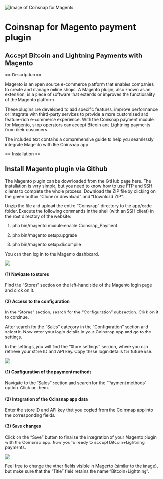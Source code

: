 ![Image of Coinsnap for Magento](https://coinsnap.io/wp-content/uploads/2023/11/coinsnap-for-magento.png)
# Coinsnap for Magento payment plugin #
## Accept Bitcoin and Lightning Payments with Magento ##

== Description ==

Magento is an open source e-commerce platform that enables companies to create and manage online shops. A Magento plugin, also known as an extension, is a piece of software that extends or improves the functionality of the Magento platform.

These plugins are developed to add specific features, improve performance or integrate with third-party services to provide a more customised and feature-rich e-commerce experience. With the Coinsnap payment module for Magento, shop operators can accept Bitcoin and Lightning payments from their customers.

The included text contains a comprehensive guide to help you seamlessly integrate Magento with the Coinsnap app.

== Installation ==

## Install Magento plugin via Github ##

The Magento plugin can be downloaded from the GitHub page here. The installation is very simple, but you need to know how to use FTP and SSH clients to complete the whole process. Download the ZIP file by clicking on the green button “Clone or download” and “Download ZIP”.

Unzip the file and upload the entire “Coinsnap” directory to the app/code folder. Execute the following commands in the shell (with an SSH client) in the root directory of the website:

1. php bin/magento module:enable Coinsnap_Payment

2. php bin/magento setup:upgrade

3. php bin/magento setup:di:compile

You can then log in to the Magento dashboard.

![](https://coinsnap.io/wp-content/uploads/2023/12/Screenshot-2023-12-21-at-19.22.00.png)

#### (1) Navigate to stores ####
Find the “Stores” section on the left-hand side of the Magento login page and click on it.

#### (2) Access to the configuration ####
In the “Stores” section, search for the “Configuration” subsection. Click on it to continue.

After search for the “Sales” category in the “Configuration” section and select it. Now enter your login details in your Coinsnap app and go to the settings.

In the settings, you will find the “Store settings” section, where you can retrieve your store ID and API key. Copy these login details for future use.

![](https://coinsnap.io/wp-content/uploads/2023/11/Screenshot-2023-11-30-at-10.22.46.png)

#### (1) Configuration of the payment methods ####
Navigate to the “Sales” section and search for the “Payment methods” option. Click on them.

#### (2) Integration of the Coinsnap app data ####
Enter the store ID and API key that you copied from the Coinsnap app into the corresponding fields.

#### (3) Save changes ####
Click on the “Save” button to finalise the integration of your Magento plugin with the Coinsnap app. Now you’re ready to accept Bitcoin+Lightning payments.

![](https://coinsnap.io/wp-content/uploads/2023/12/Screenshot-2023-12-21-at-19.26.32.png)

Feel free to change the other fields visible in Magento (similar to the image), but make sure that the “Title” field retains the name “Bitcoin+Lightning”.
